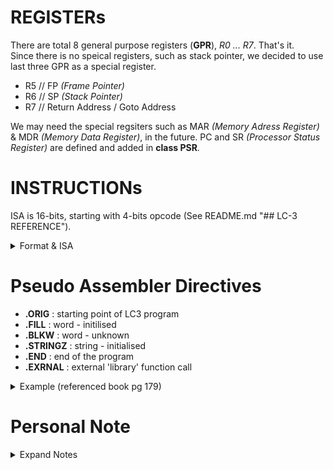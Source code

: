 # REGISTERs

There are total 8 general purpose registers (**GPR**), *R0 ... R7*. That's it.\
Since there is no speical registers, such as stack pointer, we decided to use last three GPR as a special register.

- R5 // FP *(Frame Pointer)*
- R6 // SP *(Stack Pointer)*
- R7 // Return Address / Goto Address

We may need the special regsiters such as MAR *(Memory Adress Register)* & MDR *(Memory Data Register)*, in the future.
PC and SR *(Processor Status Register)* are defined and added in **class PSR**.

# INSTRUCTIONs

ISA is 16-bits, starting with 4-bits opcode (See README.md "## LC-3 REFERENCE").

<details>
<summary> <bold> Format & ISA </bold> </summary>

##### Immediate 6 Format
| OP    | OPC  | bit_3 | bit_3 | bit_6       |
| ----- | ---- | :---: | :---: |    :---:    |
| ADD   | 0001 | DR    | SR_1  | 000 : SR2   |
| AND   | 0101 | DR    | SR_1  | 000 : SR2   |
| ADD   | 0001 | DR    | SR_1  | 1 : imm5    |
| AND   | 0101 | DR    | SR_1  | 1 : imm5    |
| LDR   | 0110 | DR    | BaseR | imm6_offset |
| STR   | 0111 | SR    | BaseR | imm6_offset |
| NOT   | 1001 | DR    | SR_1  | 111111      |
| JSRR  | 0100 | 000   | BaseR | 000000      |
| JMP   | 1100 | 000   | BaseR | 000000      |
| RET   | 1100 | 000   | 111   | 000000      |
| RTI   | 1000 | 000   | 000   | 000000      |

##### Immediate 9 Format
| OP    | OPC  | bit_3 | bit_9       |
| ----- | ---- | :---: | :---: |
| LD    | 0010 | DR    | imm9_offset |
| LDI   | 1010 | DR    | imm9_offset |
| LEA   | 1110 | DR    | imm9_offset |
| ST    | 0011 | SR    | imm9_offset |
| STI   | 1011 | SR    | imm9_offset |

##### Branch Format
| OP    | OPC  | bit_3 | bit_9       |
| ----- | ---- | :---: | :---: |
| BR    | 0000 | CC    | imm9_offset |

##### Immediate 11 Format
| OP    | OPC  | bit_1 | bit_11       |
| ----- | ---- | :---: | :---: |
| JSR   | 0100 | 1     | imm11_offset |

##### Trap Format
| OP    | OPC  | bit_4 | bit_8       |
| ----- | ---- | :---: | :---: |
| TRAP  | 1111 | 0000  | 8: trapvect |

</details>

# Pseudo Assembler Directives

- **.ORIG**     : starting point of LC3 program
- **.FILL**     : word    - initilised
- **.BLKW**     : word    - unknown
- **.STRINGZ**  : string  - initialised
- **.END**      : end of the program
- **.EXRNAL**   : external 'library' function call 
<details>

<summary> <bold> Example (referenced book pg 179) </bold> </summary>

```
; DO some_NUMBER multiplies by 6
        .ORIG   x3050
        LD  R1, SIX         ; R1 <- SIX         // int SIX = 6;
        LD  R2, NUMBER      ; R2 <- NUMBER      // int NUMBER = ...?
        AND R3, R3, #0      ; R3 <- 0

AGAIN   ADD R3,     R3, R2  ; R3 <- R3 + R2     // for(SIX 0) NUMBER += NUMBER;
        ADD R1,     R1, #-1 ; R1 <- R1 - 1      
        BRp AGAIN           ; IF(above ADD result R1 0) 
                            ;   THEN (goto AGAIN) 
                            ;   ELSE (goto ELSE)
ELSE    HALT

NUMBER  .BLKW   1           ; save a word with variable NUMBER
SIX     .FILL   x0006       ; variable SIX holds real number 6
        .END
```

</details>

# Personal Note

<details> 
<summary> Expand Notes </summary>

- Does ***TargetMachine*** put everything together in the ***MY_TARGET*** folder ? ~~class LC3TargetMachine @ LC3.h~~ 

</details>